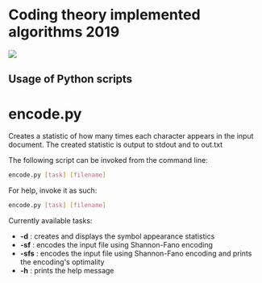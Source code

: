 # Coding theory implemented algorithms 2019

![](https://github.com/andraspatka/Coding_theory/workflows/Encode%20CLI%20Project/badge.svg)

## Usage of Python scripts

# encode.py

Creates a statistic of how many times each character appears in the input document. The created statistic is output to stdout and to out.txt

The following script can be invoked from the command line:

```bash
encode.py [task] [filename]
```

For help, invoke it as such:

```bash
encode.py [task] [filename]
```

Currently available tasks:
 - **-d** : creates and displays the symbol appearance statistics
 - **-sf** : encodes the input file using Shannon-Fano encoding
 - **-sfs** : encodes the input file using Shannon-Fano encoding and prints the encoding's optimality
 - **-h** :  prints the help message
